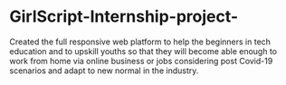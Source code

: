 # GirlScript-Internship-project-
Created the full responsive web platform to help the beginners in tech education and to upskill youths so that they
will become able enough to work from home via online business or jobs considering post Covid-19 scenarios and
adapt to new normal in the industry.
